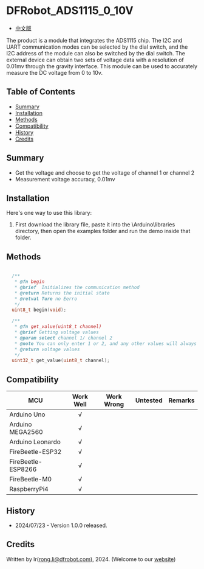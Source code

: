# DFRobot_ADS1115_0_10V
- [中文版](./README_CN.md)

The product is a module that integrates the ADS1115 chip. The I2C and UART communication modes can be selected by the dial switch, and the I2C address of the module can also be switched by the dial switch. The external device can obtain two sets of voltage data with a resolution of 0.01mv through the gravity interface. This module can be used to accurately measure the DC voltage from 0 to 10v.

## Table of Contents

* [Summary](#Summary)
* [Installation](#Installation)
* [Methods](#Methods)
* [Compatibility](#Compatibility)
* [History](#History)
* [Credits](#Credits)

## Summary

  * Get the voltage and choose to get the voltage of channel 1 or channel 2
  * Measurement voltage accuracy, 0.01mv


## Installation
Here's one way to use this library:
1. First download the library file, paste it into the \Arduino\libraries directory, then open the examples folder and run the demo inside that folder.


## Methods

```C++

  /**
   * @fn begin
   * @brief  Initializes the communication method
   * @return Returns the initial state
   * @retval Ture no Eerro
   */
  uint8_t begin(void);

  /**
   * @fn get_value(uint8_t channel)
   * @brief Getting voltage values
   * @param select channel 1/ channel 2
   * @note You can only enter 1 or 2, and any other values will always return 0
   * @return voltage values
   */
  uint32_t get_value(uint8_t channel);
```

## Compatibility

MCU                | Work Well    |   Work Wrong    | Untested    | Remarks
------------------ | :----------: | :-------------: | :---------: | :----:
Arduino Uno        |      √       |                 |             |
Arduino MEGA2560   |      √       |                 |             |
Arduino Leonardo   |      √       |                 |             |
FireBeetle-ESP32   |      √       |                 |             |
FireBeetle-ESP8266 |      √       |                 |             |
FireBeetle-M0      |      √       |                 |             |
RaspberryPi4       |      √       |                 |             |

## History

- 2024/07/23 - Version 1.0.0 released.

## Credits

Written by lr(rong.li@dfrobot.com), 2024. (Welcome to our [website](https://www.dfrobot.com/))
